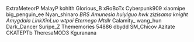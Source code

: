 ExtraMeteorP
MalayP
kohlth
Glorious_B
xRoBoTx
Cyberpunk909
xiaomipe
big_penguin_ee
Nyan_shinaro
_BRS
Amunesia
huiyiguo
hwk
zizisama
knight
Amygdala
LinkXinLuo
wtpoi
Eternego
Mtdlr_
Calamity_
wang_hun
Dark_Dancer
Suripe_Z
Thememories
54886
dbydd
SM_Chicov
Azitate
CKATEPTb
TheresaMOD3
Kguranana
